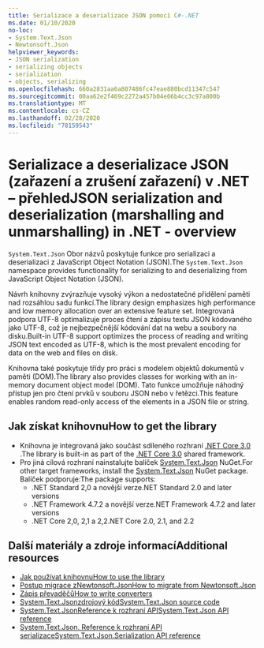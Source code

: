 ```yaml
---
title: Serializace a deserializace JSON pomocí C#-.NET
ms.date: 01/10/2020
no-loc:
- System.Text.Json
- Newtonsoft.Json
helpviewer_keywords:
- JSON serialization
- serializing objects
- serialization
- objects, serializing
ms.openlocfilehash: 660a2831aa6a807486fc47eae880bcd11347c547
ms.sourcegitcommit: 00aa62e2f469c2272a457b04e66b4cc3c97a800b
ms.translationtype: MT
ms.contentlocale: cs-CZ
ms.lasthandoff: 02/28/2020
ms.locfileid: "78159543"
---
```

# <a name="json-serialization-and-deserialization-marshalling-and-unmarshalling-in-net---overview"></a><span data-ttu-id="0aa63-102">Serializace a deserializace JSON (zařazení a zrušení zařazení) v .NET – přehled</span><span class="sxs-lookup"><span data-stu-id="0aa63-102">JSON serialization and deserialization (marshalling and unmarshalling) in .NET - overview</span></span>

<span data-ttu-id="0aa63-103">`System.Text.Json` Obor názvů poskytuje funkce pro serializaci a deserializaci z JavaScript Object Notation (JSON).</span><span class="sxs-lookup"><span data-stu-id="0aa63-103">The `System.Text.Json` namespace provides functionality for serializing to and deserializing from JavaScript Object Notation (JSON).</span></span>

<span data-ttu-id="0aa63-104">Návrh knihovny zvýrazňuje vysoký výkon a nedostatečné přidělení paměti nad rozsáhlou sadu funkcí.</span><span class="sxs-lookup"><span data-stu-id="0aa63-104">The library design emphasizes high performance and low memory allocation over an extensive feature set.</span></span> <span data-ttu-id="0aa63-105">Integrovaná podpora UTF-8 optimalizuje proces čtení a zápisu textu JSON kódovaného jako UTF-8, což je nejbezpečnější kódování dat na webu a soubory na disku.</span><span class="sxs-lookup"><span data-stu-id="0aa63-105">Built-in UTF-8 support optimizes the process of reading and writing JSON text encoded as UTF-8, which is the most prevalent encoding for data on the web and files on disk.</span></span>

<span data-ttu-id="0aa63-106">Knihovna také poskytuje třídy pro práci s modelem objektů dokumentů v paměti (DOM).</span><span class="sxs-lookup"><span data-stu-id="0aa63-106">The library also provides classes for working with an in-memory document object model (DOM).</span></span> <span data-ttu-id="0aa63-107">Tato funkce umožňuje náhodný přístup jen pro čtení prvků v souboru JSON nebo v řetězci.</span><span class="sxs-lookup"><span data-stu-id="0aa63-107">This feature enables random read-only access of the elements in a JSON file or string.</span></span>

## <a name="how-to-get-the-library"></a><span data-ttu-id="0aa63-108">Jak získat knihovnu</span><span class="sxs-lookup"><span data-stu-id="0aa63-108">How to get the library</span></span>

* <span data-ttu-id="0aa63-109">Knihovna je integrovaná jako součást sdíleného rozhraní [.NET Core 3,0](https://aka.ms/netcore3download) .</span><span class="sxs-lookup"><span data-stu-id="0aa63-109">The library is built-in as part of the [.NET Core 3.0](https://aka.ms/netcore3download) shared framework.</span></span>
* <span data-ttu-id="0aa63-110">Pro jiná cílová rozhraní nainstalujte balíček [System.Text.Json](https://www.nuget.org/packages/System.Text.Json) NuGet.</span><span class="sxs-lookup"><span data-stu-id="0aa63-110">For other target frameworks, install the [System.Text.Json](https://www.nuget.org/packages/System.Text.Json) NuGet package.</span></span> <span data-ttu-id="0aa63-111">Balíček podporuje:</span><span class="sxs-lookup"><span data-stu-id="0aa63-111">The package supports:</span></span>
  * <span data-ttu-id="0aa63-112">.NET Standard 2,0 a novější verze</span><span class="sxs-lookup"><span data-stu-id="0aa63-112">.NET Standard 2.0 and later versions</span></span>
  * <span data-ttu-id="0aa63-113">.NET Framework 4.7.2 a novější verze</span><span class="sxs-lookup"><span data-stu-id="0aa63-113">.NET Framework 4.7.2 and later versions</span></span>
  * <span data-ttu-id="0aa63-114">.NET Core 2,0, 2,1 a 2,2</span><span class="sxs-lookup"><span data-stu-id="0aa63-114">.NET Core 2.0, 2.1, and 2.2</span></span>

## <a name="additional-resources"></a><span data-ttu-id="0aa63-115">Další materiály a zdroje informací</span><span class="sxs-lookup"><span data-stu-id="0aa63-115">Additional resources</span></span>

* [<span data-ttu-id="0aa63-116">Jak používat knihovnu</span><span class="sxs-lookup"><span data-stu-id="0aa63-116">How to use the library</span></span>](system-text-json-how-to.md)
* <span data-ttu-id="0aa63-117">[Postup migrace zNewtonsoft.Json](system-text-json-migrate-from-newtonsoft-how-to.md)</span><span class="sxs-lookup"><span data-stu-id="0aa63-117">[How to migrate from Newtonsoft.Json](system-text-json-migrate-from-newtonsoft-how-to.md)</span></span>
* [<span data-ttu-id="0aa63-118">Zápis převaděčů</span><span class="sxs-lookup"><span data-stu-id="0aa63-118">How to write converters</span></span>](system-text-json-converters-how-to.md)
* <span data-ttu-id="0aa63-119">[System.Text.Jsonzdrojový kód](https://github.com/dotnet/runtime/tree/81bf79fd9aa75305e55abe2f7e9ef3f60624a3a1/src/libraries/System.Text.Json)</span><span class="sxs-lookup"><span data-stu-id="0aa63-119">[System.Text.Json source code](https://github.com/dotnet/runtime/tree/81bf79fd9aa75305e55abe2f7e9ef3f60624a3a1/src/libraries/System.Text.Json)</span></span>
* <span data-ttu-id="0aa63-120">[System.Text.JsonReference k rozhraní API](xref:System.Text.Json)</span><span class="sxs-lookup"><span data-stu-id="0aa63-120">[System.Text.Json API reference](xref:System.Text.Json)</span></span>
* <span data-ttu-id="0aa63-121">[System.Text.Json. Reference k rozhraní API serializace](xref:System.Text.Json.Serialization)</span><span class="sxs-lookup"><span data-stu-id="0aa63-121">[System.Text.Json.Serialization API reference](xref:System.Text.Json.Serialization)</span></span>
<!-- * [Roadmap](https://github.com/dotnet/runtime/blob/81bf79fd9aa75305e55abe2f7e9ef3f60624a3a1/src/libraries/System.Text.Json/roadmap/README.md)-->
